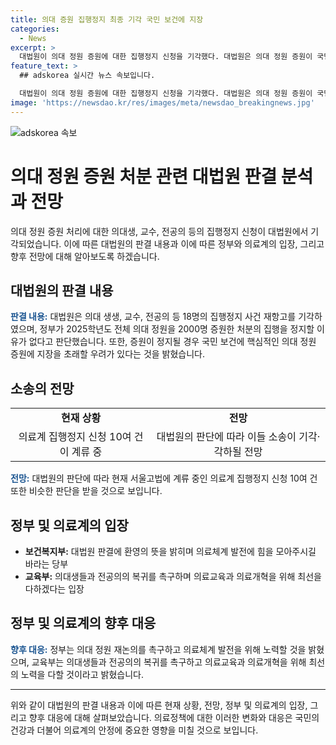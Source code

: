 ```yaml
---
title: 의대 증원 집행정지 최종 기각 국민 보건에 지장
categories:
  - News
excerpt: >
  대법원이 의대 정원 증원에 대한 집행정지 신청을 기각했다. 대법원은 의대 정원 증원이 국민 보건에 핵심적인 영향을 끼칠 우려가 있다고 판단했다. 증원이 정지될 경우 교육 혼란을 야기할 수 있으며, 의대 재학생들의 교육 질이 저하될 우려가 있다고 밝혔다. 또한, 정부가 의대 증원 정책에 힘을 실어준 측면도 강조했다. 이에 대한 정부의 환영과 함께, 의료체계 발전과 의학교육 선진화를 위해 노력하겠다는 의지를 피력했다.
feature_text: >
  ## adskorea 실시간 뉴스 속보입니다.

  대법원이 의대 정원 증원에 대한 집행정지 신청을 기각했다. 대법원은 의대 정원 증원이 국민 보건에 핵심적인 영향을 끼칠 우려가 있다고 판단했다. 증원이 정지될 경우 교육 혼란을 야기할 수 있으며, 의대 재학생들의 교육 질이 저하될 우려가 있다고 밝혔다. 또한, 정부가 의대 증원 정책에 힘을 실어준 측면도 강조했다. 이에 대한 정부의 환영과 함께, 의료체계 발전과 의학교육 선진화를 위해 노력하겠다는 의지를 피력했다.
image: 'https://newsdao.kr/res/images/meta/newsdao_breakingnews.jpg'
---
```


<p><img src="https://newsdao.kr/res/images/meta/newsdao_breakingnews.jpg" alt="adskorea 속보" /></p>

<h1>의대 정원 증원 처분 관련 대법원 판결 분석과 전망</h1>

<p data-ke-size="size16">의대 정원 증원 처리에 대한 의대생, 교수, 전공의 등의 집행정지 신청이 대법원에서 기각되었습니다. 이에 따른 대법원의 판결 내용과 이에 따른 정부와 의료계의 입장, 그리고 향후 전망에 대해 알아보도록 하겠습니다.</p>

<h2 data-ke-size="size26">대법원의 판결 내용</h2>

<p><b><span style="color: #1a5490;">판결 내용:</span></b> 대법원은 의대 생생, 교수, 전공의 등 18명의 집행정지 사건 재항고를 기각하였으며, 정부가 2025학년도 전체 의대 정원을 2000명 증원한 처분의 집행을 정지할 이유가 없다고 판단했습니다. 또한, 증원이 정지될 경우 국민 보건에 핵심적인 의대 정원 증원에 지장을 초래할 우려가 있다는 것을 밝혔습니다.</p>

<h2 data-ke-size="size26">소송의 전망</h2>

<table>
  <tr>
    <td style="text-align: center; height: 17px;"><b>현재 상황</b></td>
    <td style="text-align: center; height: 17px;"><b>전망</b></td>
  </tr>
  <tr>
    <td style="text-align: center; height: 17px;">의료계 집행정지 신청 10여 건이 계류 중</td>
    <td style="text-align: center; height: 17px;">대법원의 판단에 따라 이들 소송이 기각·각하될 전망</td>
  </tr>
</table>

<p><b><span style="color: #1a5490;">전망:</span></b> 대법원의 판단에 따라 현재 서울고법에 계류 중인 의료계 집행정지 신청 10여 건 또한 비슷한 판단을 받을 것으로 보입니다.</p>

<h2 data-ke-size="size26">정부 및 의료계의 입장</h2>

<ul>
  <li><b>보건복지부:</b> 대법원 판결에 환영의 뜻을 밝히며 의료체계 발전에 힘을 모아주시길 바라는 당부</li>
  <li><b>교육부:</b> 의대생들과 전공의의 복귀를 촉구하며 의료교육과 의료개혁을 위해 최선을 다하겠다는 입장</li>
</ul>

<h2 data-ke-size="size26">정부 및 의료계의 향후 대응</h2>

<p><b><span style="color: #1a5490;">향후 대응:</span></b> 정부는 의대 정원 재논의를 촉구하고 의료체계 발전을 위해 노력할 것을 밝혔으며, 교육부는 의대생들과 전공의의 복귀를 촉구하고 의료교육과 의료개혁을 위해 최선의 노력을 다할 것이라고 밝혔습니다.</p>

<hr>

<p data-ke-size="size16">위와 같이 대법원의 판결 내용과 이에 따른 현재 상황, 전망, 정부 및 의료계의 입장, 그리고 향후 대응에 대해 살펴보았습니다. 의료정책에 대한 이러한 변화와 대응은 국민의 건강과 더불어 의료계의 안정에 중요한 영향을 미칠 것으로 보입니다.</p>


